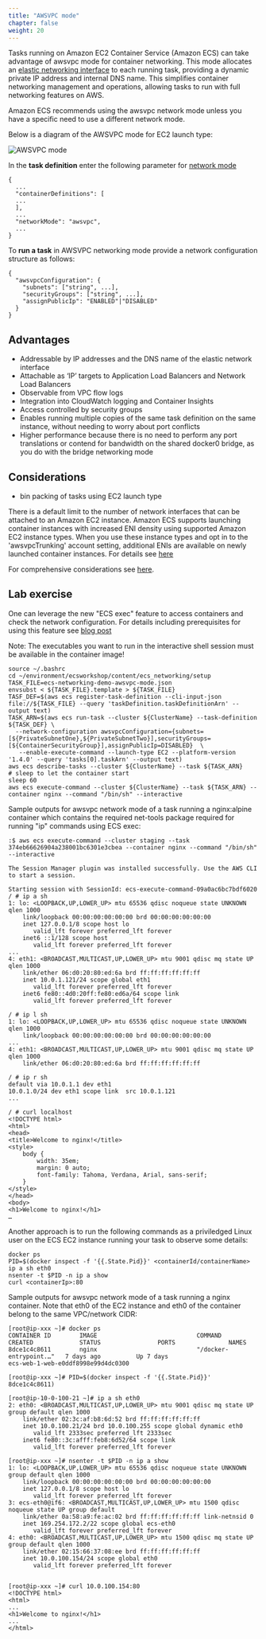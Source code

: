 ```yaml
---
title: "AWSVPC mode"
chapter: false
weight: 20
---
```


Tasks running on Amazon EC2 Container Service (Amazon ECS) can take advantage of awsvpc mode for container networking.
This mode allocates an [elastic networking interface](https://docs.aws.amazon.com/AWSEC2/latest/UserGuide/using-eni.html) to each running task, providing a dynamic private IP address and internal DNS name.
This simplifies container networking management and operations, allowing tasks to run with full networking features on AWS.

Amazon ECS recommends using the awsvpc network mode unless you have a specific need to use a different network mode. 

Below is a diagram of the AWSVPC mode for EC2 launch type:

![AWSVPC mode](/images/ECS_awsvpc_mode.png)

In the **task definition** enter the following parameter for [network mode](https://docs.aws.amazon.com/AmazonECS/latest/developerguide/task_definition_parameters.html#network_mode)

```
{
  ...
  "containerDefinitions": [
  ...
  ],
  ...
  "networkMode": "awsvpc",
  ...
}

```

To **run a task** in AWSVPC networking mode provide a network configuration structure as follows:

```
{
  "awsvpcConfiguration": {
    "subnets": ["string", ...],
    "securityGroups": ["string", ...],
    "assignPublicIp": "ENABLED"|"DISABLED"
  }
}
```

## Advantages

- Addressable by IP addresses and the DNS name of the elastic network interface
- Attachable as ‘IP’ targets to Application Load Balancers and Network Load Balancers
- Observable from VPC flow logs
- Integration into CloudWatch logging and Container Insights
- Access controlled by security groups
- Enables running multiple copies of the same task definition on the same instance, without needing to worry about port conflicts
- Higher performance because there is no need to perform any port translations or contend for bandwidth on the shared docker0 bridge, as you do with the bridge networking mode

## Considerations

- bin packing of tasks using EC2 launch type

There is a default limit to the number of network interfaces that can be attached to an Amazon EC2 instance. 
Amazon ECS supports launching container instances with increased ENI density using supported Amazon EC2 instance types.
When you use these instance types and opt in to the 'awsvpcTrunking' account setting, additional ENIs are available on newly launched container instances.
For details see [here](https://docs.aws.amazon.com/AmazonECS/latest/developerguide/container-instance-eni.html)

For comprehensive considerations see [here](https://docs.aws.amazon.com/AmazonECS/latest/developerguide/task-networking.html#task-networking-awsvpc).

## Lab exercise

One can leverage the new "ECS exec" feature to access containers and check the network configuration. For details including prerequisites for using this feature see [blog post](https://aws.amazon.com/blogs/containers/new-using-amazon-ecs-exec-access-your-containers-fargate-ec2/)

Note: The executables you want to run in the interactive shell session must be available in the container image!

```
source ~/.bashrc
cd ~/environment/ecsworkshop/content/ecs_networking/setup
TASK_FILE=ecs-networking-demo-awsvpc-mode.json
envsubst < ${TASK_FILE}.template > ${TASK_FILE}
TASF_DEF=$(aws ecs register-task-definition --cli-input-json file://${TASK_FILE} --query 'taskDefinition.taskDefinitionArn' --output text)
TASK_ARN=$(aws ecs run-task --cluster ${ClusterName} --task-definition ${TASK_DEF} \
  --network-configuration awsvpcConfiguration={subnets=[${PrivateSubnetOne},${PrivateSubnetTwo}],securityGroups=[${ContainerSecurityGroup}],assignPublicIp=DISABLED}  \
   --enable-execute-command --launch-type EC2 --platform-version '1.4.0' --query 'tasks[0].taskArn' --output text)
aws ecs describe-tasks --cluster ${ClusterName} --task ${TASK_ARN}
# sleep to let the container start
sleep 60
aws ecs execute-command --cluster ${ClusterName} --task ${TASK_ARN} --container nginx --command "/bin/sh" --interactive
```

Sample outputs for awsvpc network mode of a task running a nginx:alpine container which contains the required net-tools package required for running "ip" commands using ECS exec:

```
:$ aws ecs execute-command --cluster staging --task 374eb66626904a238001bc6301e3cbea --container nginx --command "/bin/sh" --interactive

The Session Manager plugin was installed successfully. Use the AWS CLI to start a session.

Starting session with SessionId: ecs-execute-command-09a0ac6bc7bdf6020
/ # ip a sh
1: lo: <LOOPBACK,UP,LOWER_UP> mtu 65536 qdisc noqueue state UNKNOWN qlen 1000
    link/loopback 00:00:00:00:00:00 brd 00:00:00:00:00:00
    inet 127.0.0.1/8 scope host lo
       valid_lft forever preferred_lft forever
    inet6 ::1/128 scope host
       valid_lft forever preferred_lft forever
...
4: eth1: <BROADCAST,MULTICAST,UP,LOWER_UP> mtu 9001 qdisc mq state UP qlen 1000
    link/ether 06:d0:20:80:ed:6a brd ff:ff:ff:ff:ff:ff
    inet 10.0.1.121/24 scope global eth1
       valid_lft forever preferred_lft forever
    inet6 fe80::4d0:20ff:fe80:ed6a/64 scope link
       valid_lft forever preferred_lft forever

/ # ip l sh
1: lo: <LOOPBACK,UP,LOWER_UP> mtu 65536 qdisc noqueue state UNKNOWN qlen 1000
    link/loopback 00:00:00:00:00:00 brd 00:00:00:00:00:00
...
4: eth1: <BROADCAST,MULTICAST,UP,LOWER_UP> mtu 9001 qdisc mq state UP qlen 1000
    link/ether 06:d0:20:80:ed:6a brd ff:ff:ff:ff:ff:ff

/ # ip r sh
default via 10.0.1.1 dev eth1
10.0.1.0/24 dev eth1 scope link  src 10.0.1.121
...

/ # curl localhost
<!DOCTYPE html>
<html>
<head>
<title>Welcome to nginx!</title>
<style>
    body {
        width: 35em;
        margin: 0 auto;
        font-family: Tahoma, Verdana, Arial, sans-serif;
    }
</style>
</head>
<body>
<h1>Welcome to nginx!</h1>
…

```

Another approach is to run the following commands as a priviledged Linux user on the ECS EC2 instance running your task to observe some details:

```
docker ps
PID=$(docker inspect -f '{{.State.Pid}}' <containerId/containerName>
ip a sh eth0
nsenter -t $PID -n ip a show
curl <containerIp>:80
```

Sample outputs for awsvpc network mode of a task running a nginx container. Note that eth0 of the EC2 instance and eth0 of the container belong to the same VPC/network CIDR:

```
[root@ip-xxx ~]# docker ps
CONTAINER ID        IMAGE                            COMMAND                  CREATED             STATUS                PORTS               NAMES
8dce1c4c8611        nginx                            "/docker-entrypoint.…"   7 days ago          Up 7 days                                 ecs-web-1-web-e0ddf8998e99d4dc0300

[root@ip-xxx ~]# PID=$(docker inspect -f '{{.State.Pid}}' 8dce1c4c8611)

[root@ip-10-0-100-21 ~]# ip a sh eth0
2: eth0: <BROADCAST,MULTICAST,UP,LOWER_UP> mtu 9001 qdisc mq state UP group default qlen 1000
    link/ether 02:3c:af:b8:6d:52 brd ff:ff:ff:ff:ff:ff
    inet 10.0.100.21/24 brd 10.0.100.255 scope global dynamic eth0
       valid_lft 2333sec preferred_lft 2333sec
    inet6 fe80::3c:afff:feb8:6d52/64 scope link
       valid_lft forever preferred_lft forever
       
[root@ip-xxx ~]# nsenter -t $PID -n ip a show
1: lo: <LOOPBACK,UP,LOWER_UP> mtu 65536 qdisc noqueue state UNKNOWN group default qlen 1000
    link/loopback 00:00:00:00:00:00 brd 00:00:00:00:00:00
    inet 127.0.0.1/8 scope host lo
       valid_lft forever preferred_lft forever
3: ecs-eth0@if6: <BROADCAST,MULTICAST,UP,LOWER_UP> mtu 1500 qdisc noqueue state UP group default
    link/ether 0a:58:a9:fe:ac:02 brd ff:ff:ff:ff:ff:ff link-netnsid 0
    inet 169.254.172.2/22 scope global ecs-eth0
       valid_lft forever preferred_lft forever
4: eth0: <BROADCAST,MULTICAST,UP,LOWER_UP> mtu 1500 qdisc mq state UP group default qlen 1000
    link/ether 02:15:66:37:08:ee brd ff:ff:ff:ff:ff:ff
    inet 10.0.100.154/24 scope global eth0
       valid_lft forever preferred_lft forever
       

[root@ip-xxx ~]# curl 10.0.100.154:80
<!DOCTYPE html>
<html>
...
<h1>Welcome to nginx!</h1>
...
</html>
```